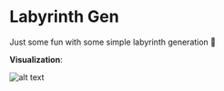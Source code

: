 # Labyrinth Gen

Just some fun with some simple labyrinth generation 👻

__Visualization__:

![alt text][img]

[img]: https://raw.githubusercontent.com/Torak28/Misc/master/LLabirynt/out.png